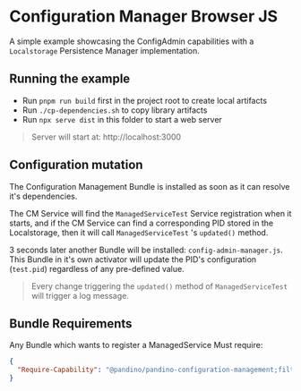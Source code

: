 # Configuration Manager Browser JS

A simple example showcasing the ConfigAdmin capabilities with a `Localstorage` Persistence Manager implementation.

## Running the example
- Run `pnpm run build` first in the project root to create local artifacts
- Run `./cp-dependencies.sh` to copy library artifacts
- Run `npx serve dist` in this folder to start a web server

> Server will start at: http://localhost:3000

## Configuration mutation

The Configuration Management Bundle is installed as soon as it can resolve it's dependencies.

The CM Service will find the `ManagedServiceTest` Service registration when it starts, and if the CM Service can find
a corresponding PID stored in the Localstorage, then it will call `ManagedServiceTest` 's `updated()` method.

3 seconds later another Bundle will be installed: `config-admin-manager.js`. This Bundle in it's own activator will
update the PID's configuration (`test.pid`) regardless of any pre-defined value.

> Every change triggering the `updated()` method of `ManagedServiceTest` will trigger a log message.

## Bundle Requirements

Any Bundle which wants to register a ManagedService Must require:

```json
{
  "Require-Capability": "@pandino/pandino-configuration-management;filter:=(objectClass=\"@pandino/pandino-configuration-management/ManagedService\")"
}
```
